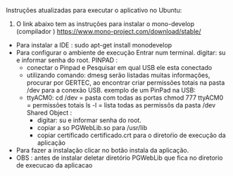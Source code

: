 
Instruções atualizadas para executar o aplicativo no Ubuntu:

1) O link abaixo tem as instruções para instalar o mono-develop (compilador )
https://www.mono-project.com/download/stable/
- Para instalar a IDE :
sudo apt-get install monodevelop
- Para configurar o ambiente de execução
   Entrar num  terminal.
   digitar: su e informar senha do root.
   PINPAD :
     - conectar o Pinpad e Pesquisar em qual USB ele esta conectado
     - utilizando comando: dmesg  serão listadas muitas informações, procurar por GERTEC, ao encontrar criar permissões totais na pasta /dev para a conexão USB. exemplo de um PinPad na USB:
     - ttyACM0: cd /dev = pasta com todas as portas chmod 777 ttyACM0 = permissões totais ls -l = lista todas as permissõs da pasta /dev
   Shared Object :
          - digitar: su e informar senha do root.
          - copiar a so  PGWebLib.so  para /usr/lib
          - copiar certificado certificado.crt para o diretoŕio de execução da aplicação
- Para fazer a instalação clicar no botão instala da aplicação.
- OBS :  antes de instalar deletar diretório PGWebLib que fica no diretorio de execucao da aplicacao

